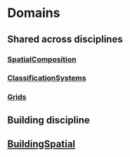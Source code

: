 # Domains

## Shared across disciplines

### [SpatialComposition](./bis/domains/building-spatial.md)

### [ClassificationSystems](./bis/domains/classifications)

### [Grids](./bis/domains/grids)

## Building discipline

## [BuildingSpatial](./bis/domains/building-spatial)
